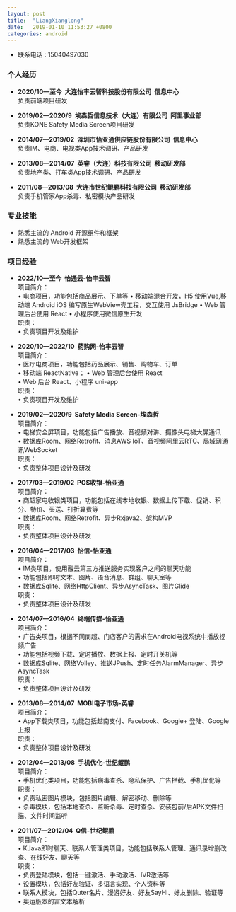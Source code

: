 ```yaml
---
layout: post
title:  "LiangXianglong"
date:   2019-01-10 11:53:27 +0800
categories: android
---
```


- 	联系电话 : 15040497030
<!-- -	Email : <a href="mailto:ngliaxl@gmail.com">ngliaxl@gmail.com</a> -->
<!-- - 	Blog : [ngliaxl.github.io](https://ngliaxl.github.io) -->
<!-- - 	Github : [github.com/ngliaxl](https://github.com/ngLiaXL) -->
 
###	个人经历 
- 	**2020/10—至今&nbsp;&nbsp;大连怡丰云智科技股份有限公司&nbsp;&nbsp;信息中心**  
负责前端项目研发 

- 	**2019/02—2020/9&nbsp;&nbsp;埃森哲信息技术（大连）有限公司&nbsp;&nbsp;阿里事业部**  
负责KONE Safety Media Screen项目研发 

-	**2014/07—2019/02&nbsp;&nbsp;深圳市怡亚通供应链股份有限公司&nbsp;&nbsp;信息中心**  
负责IM、电商、电视类App技术调研、产品研发

-	**2013/08—2014/07&nbsp;&nbsp;英睿（大连）科技有限公司&nbsp;&nbsp;移动研发部**  
负责地产类、打车类App技术调研、产品研发

-	**2011/08—2013/08&nbsp;&nbsp;大连市世纪鲲鹏科技有限公司&nbsp;&nbsp;移动研发部**  
负责手机管家App杀毒、私密模块产品研发


###	专业技能
-	熟悉主流的 Android 开源组件和框架
-	熟悉主流的 Web开发框架

###	项目经验
-	**2022/10—至今&nbsp;&nbsp;怡通云-怡丰云智**  
项目简介：  
• 电商项目，功能包括商品展示、下单等 
• 移动端混合开发，H5 使用Vue,移动端 Android  iOS 编写原生WebView壳工程，交互使用 JsBridge
• Web 管理后台使用 React 
• 小程序使用微信原生开发  
职责：  
• 负责项目开发及维护  

-	**2020/10—2022/10&nbsp;&nbsp;药购网-怡丰云智**  
项目简介：  
• 医疗电商项目，功能包括药品展示、销售、购物车、订单  
• 移动端 ReactNative；
• Web 管理后台使用 React  
• Web 后台 React、小程序 uni-app  
职责：  
• 负责项目开发及维护

-	**2019/02—2020/9&nbsp;&nbsp;Safety Media Screen-埃森哲**  
项目简介：  
• 电梯安全屏项目，功能包括广告播放、音视频对讲、摄像头电梯大屏通讯  
• 数据库Room、网络Retrofit、消息AWS IoT、音视频阿里云RTC、局域网通讯WebSocket  
职责：  
• 负责整体项目设计及研发  

-	**2017/03—2019/02&nbsp;&nbsp;POS收银-怡亚通**  
项目简介：  
• 商超家电收银类项目，功能包括在线本地收银、数据上传下载、促销、积分、特价、买送、打折算费等  
• 数据库Room、网络Retrofit、异步Rxjava2、架构MVP  
职责：  
• 负责整体项目设计及研发  

-	**2016/04—2017/03&nbsp;&nbsp;怡信-怡亚通**  
项目简介：    
• IM类项目，使用融云第三方推送服务实现客户之间的聊天功能  
• 功能包括即时文本、图片、语音消息、群组、聊天室等    
• 数据库Sqlite、网络HttpClient、异步AsyncTask、图片Glide  
职责：   
• 负责整体项目设计及研发

-	**2014/07—2016/04&nbsp;&nbsp;终端传媒-怡亚通**  
项目简介：    
• 广告类项目，根据不同商超、门店客户的需求在Android电视系统中播放视频广告  
• 功能包括视频下载、定时播放、数据上报、定时开关机等  
• 数据库Sqlite、网络Volley、推送JPush、定时任务AlarmManager、异步AsyncTask  
职责：   
• 负责整体项目设计及研发

<!--
-	**2014/07—2015/06，怡亚通，宇商网**  
项目简介：     
• 电商类项目，功能包括商品展示、下单、支付、定位等  
• 微信、支付宝、QQ、微博分享登录、高德定位  
• 数据库Sqlite、网络Volley、异步AsyncTask、图片Volley的NetworkImageView  
职责：   
• 负责整体项目设计及研发
-->

<!--
-	**2014/05—2014/07，英睿，中国故事**  
项目简介：     
• 电商酒类项目，功能包括扫描二维码分享品酒经验、文章发布等  
• 支付宝、微信支付宝、zbar二维码  
• 网络Volley  
职责：   
• 负责整体项目设计及研发
-->

<!--
-	**2013/08—2014/05，英睿，神马地产**  
项目简介：    
• 地图打车类项目，功能包括乘客端的楼盘列表、订单、约车、司机抢单、百度地图定位、JPush推送、讯飞语音播报  
职责：    
• 负责整体项目设计及研发
-->

-	**2013/08—2014/07&nbsp;&nbsp;MOBI电子市场-英睿**  
项目简介：     
• App下载类项目，功能包括越南支付、Facebook、Google+ 登陆、Google上报  
职责：   
• 负责整体项目设计及研发

-	**2012/04—2013/08&nbsp;&nbsp;手机优化-世纪鲲鹏**  
项目简介：  
• 手机优化类项目，功能包括病毒查杀、隐私保护、广告拦截、手机优化等  
职责：     
• 负责私密图片模块，包括图片编辑、解密移动、删除等  
• 杀毒模块，包括本地查杀、监听杀毒、定时查杀、安装包前/后APK文件扫描、文件时间监听

-	**2011/07—2012/04&nbsp;&nbsp;Q信-世纪鲲鹏**    
项目简介：  
• KJava即时聊天、联系人管理类项目，功能包括联系人管理、通讯录增删改查、在线好友、聊天等  
职责：     
• 负责登陆模块，包括一键激活、手动激活、IVR激活等  
• 设置模块，包括好友验证、多语言实现、个人资料等  
• 联系人模块，包括Quter名片、漫游好友、好友SayHi、好友删除、验证等  
• 奥运版本的富文本解析
